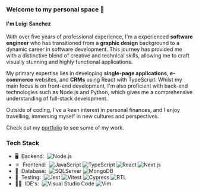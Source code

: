 ### Welcome to my personal space 👋
#### I'm Luigi Sanchez

With over five years of professional experience, I'm a experienced **software engineer** who has transitioned from a **graphic design** background to a dynamic career in software development. This journey has provided me with a distinctive blend of creative and technical skills, allowing me to craft visually stunning and highly functional applications.

My primary expertise lies in developing **single-page applications**, **e-commerce** websites, and **CRMs** using React with TypeScript. Whilst my main focus is on front-end development, I'm also proficient with back-end technologies such as Node.js and Python, which gives me a comprehensive understanding of full-stack development.

Outside of coding, I've a keen interest in personal finances, and I enjoy travelling, immersing myself in new cultures and perspectives.

Check out my [portfolio](https://portfolio-1f4.pages.dev) to see some of my work.

### Tech Stack

- 🖥️ &nbsp;Backend:&nbsp;
  ![Node.js](https://img.shields.io/badge/-Node.js-0A1A2F?style=flat&logo=node.js)
- ⚛️ &nbsp;Frontend:&nbsp;
  ![JavaScript](https://img.shields.io/badge/-JavaScript-0A1A2F?style=flat&logo=javascript)
  ![TypeScript](https://img.shields.io/badge/-TypeScript-0A1A2F?style=flat&logo=typescript)
  ![React](https://img.shields.io/badge/-React-0A1A2F?style=flat&logo=react)
  ![Next.js](https://img.shields.io/badge/-Next.js-0A1A2F?style=flat&logo=next.js)
- 💾 &nbsp;Database:&nbsp;
  ![SQLServer](https://img.shields.io/badge/-SQLServer-0A1A2F?style=flat&logo=microsoft-sql-server)
  ![MongoDB](https://img.shields.io/badge/-MongoDB-0A1A2F?style=flat&logo=mongodb)
- 🧪 &nbsp;Testing:&nbsp;
  ![Jest](https://img.shields.io/badge/-Jest-0A1A2F?style=flat&logo=jest)
  ![Vitest](https://img.shields.io/badge/-Vitest-0A1A2F?style=flat&logo=vitest)
  ![Cypress](https://img.shields.io/badge/-Cypress-0A1A2F?style=flat&logo=cypress)
  ![RTL](https://img.shields.io/badge/-RTL-0A1A2F?style=flat&logo=testinglibrary)
- 👨‍💻 &nbsp;IDE's:&nbsp;
  ![Visual Studio Code](https://img.shields.io/badge/-Visual%20Studio%20Code-0A1A2F?style=flat&logo=visual-studio-code&logoColor=007ACC)
  ![Vim](https://img.shields.io/badge/-Vim-0A1A2F?style=flat&logo=vim&logoColor=green)
